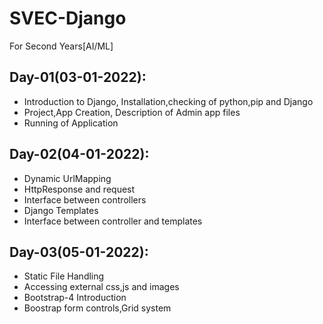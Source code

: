 # SVEC-Django
For Second Years[AI/ML]

## Day-01(03-01-2022):
  - Introduction to Django, Installation,checking of python,pip and Django
  - Project,App Creation, Description of Admin app files
  - Running of Application 
## Day-02(04-01-2022):
  - Dynamic UrlMapping
  - HttpResponse and request
  - Interface between controllers
  - Django Templates
  - Interface between controller and templates
## Day-03(05-01-2022):
  - Static File Handling
  - Accessing external css,js and images
  - Bootstrap-4 Introduction
  - Boostrap form controls,Grid system
